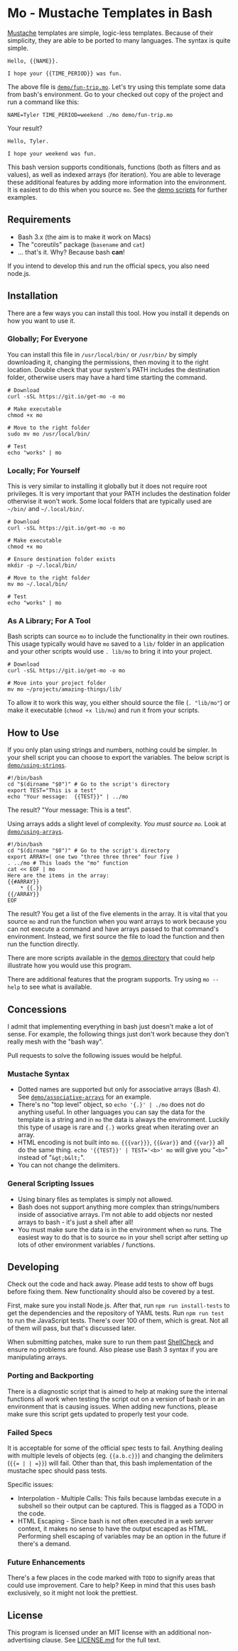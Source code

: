 Mo - Mustache Templates in Bash
===============================

[Mustache] templates are simple, logic-less templates.  Because of their simplicity, they are able to be ported to many languages.  The syntax is quite simple.

    Hello, {{NAME}}.

    I hope your {{TIME_PERIOD}} was fun.

The above file is [`demo/fun-trip.mo`](demo/fun-trip.mo).  Let's try using this template some data from bash's environment.  Go to your checked out copy of the project and run a command like this:

    NAME=Tyler TIME_PERIOD=weekend ./mo demo/fun-trip.mo

Your result?

    Hello, Tyler.

    I hope your weekend was fun.

This bash version supports conditionals, functions (both as filters and as values), as well as indexed arrays (for iteration).  You are able to leverage these additional features by adding more information into the environment.  It is easiest to do this when you source `mo`.  See the [demo scripts](demo/) for further examples.


Requirements
------------

* Bash 3.x (the aim is to make it work on Macs)
* The "coreutils" package (`basename` and `cat`)
* ... that's it.  Why?  Because bash **can**!

If you intend to develop this and run the official specs, you also need node.js.


Installation
------------

There are a few ways you can install this tool.  How you install it depends on how you want to use it.


### Globally; For Everyone

You can install this file in `/usr/local/bin/` or `/usr/bin/` by simply downloading it, changing the permissions, then moving it to the right location.  Double check that your system's PATH includes the destination folder, otherwise users may have a hard time starting the command.

    # Download
    curl -sSL https://git.io/get-mo -o mo

    # Make executable
    chmod +x mo

    # Move to the right folder
    sudo mv mo /usr/local/bin/

    # Test
    echo "works" | mo


### Locally; For Yourself

This is very similar to installing it globally but it does not require root privileges.  It is very important that your PATH includes the destination folder otherwise it won't work.  Some local folders that are typically used are `~/bin/` and `~/.local/bin/`.

    # Download
    curl -sSL https://git.io/get-mo -o mo

    # Make executable
    chmod +x mo

    # Ensure destination folder exists
    mkdir -p ~/.local/bin/

    # Move to the right folder
    mv mo ~/.local/bin/

    # Test
    echo "works" | mo


### As A Library; For A Tool

Bash scripts can source `mo` to include the functionality in their own routines.  This usage typically would have `mo` saved to a `lib/` folder in an application and your other scripts would use `. lib/mo` to bring it into your project.

    # Download
    curl -sSL https://git.io/get-mo -o mo

    # Move into your project folder
    mv mo ~/projects/amazing-things/lib/

To allow it to work this way, you either should source the file (`. "lib/mo"`) or make it executable (`chmod +x lib/mo`) and run it from your scripts.


How to Use
----------

If you only plan using strings and numbers, nothing could be simpler.  In your shell script you can choose to export the variables.  The below script is [`demo/using-strings`](demo/using-strings).

    #!/bin/bash
    cd "$(dirname "$0")" # Go to the script's directory
    export TEST="This is a test"
    echo "Your message:  {{TEST}}" | ../mo

The result?  "Your message:  This is a test".

Using arrays adds a slight level of complexity.  *You must source `mo`.*  Look at [`demo/using-arrays`](demo/using-arrays).

    #!/bin/bash
    cd "$(dirname "$0")" # Go to the script's directory
    export ARRAY=( one two "three three three" four five )
    . ../mo # This loads the "mo" function
    cat << EOF | mo
    Here are the items in the array:
    {{#ARRAY}}
        * {{.}}
    {{/ARRAY}}
    EOF

The result?  You get a list of the five elements in the array.  It is vital that you source `mo` and run the function when you want arrays to work because you can not execute a command and have arrays passed to that command's environment.  Instead, we first source the file to load the function and then run the function directly.

There are more scripts available in the [demos directory](demo/) that could help illustrate how you would use this program.

There are additional features that the program supports. Try using `mo --help` to see what is available.


Concessions
-----------

I admit that implementing everything in bash just doesn't make a lot of sense.  For example, the following things just don't work because they don't really mesh with the "bash way".

Pull requests to solve the following issues would be helpful.


### Mustache Syntax

* Dotted names are supported but only for associative arrays (Bash 4).  See [`demo/associative-arrays`](demo/associative-arrays) for an example.
* There's no "top level" object, so `echo '{.}' | ./mo` does not do anything useful.  In other languages you can say the data for the template is a string and in `mo` the data is always the environment.  Luckily this type of usage is rare and `{.}` works great when iterating over an array.
* HTML encoding is not built into `mo`.  `{{{var}}}`, `{{&var}}` and `{{var}}` all do the same thing.  `echo '{{TEST}}' | TEST='<b>' mo` will give you "`<b>`" instead of "`&gt;b&lt;`".
* You can not change the delimiters.


### General Scripting Issues

* Using binary files as templates is simply not allowed.
* Bash does not support anything more complex than strings/numbers inside of associative arrays.  I'm not able to add objects nor nested arrays to bash - it's just a shell after all!
* You must make sure the data is in the environment when `mo` runs.  The easiest way to do that is to source `mo` in your shell script after setting up lots of other environment variables / functions.


Developing
----------

Check out the code and hack away.  Please add tests to show off bugs before fixing them.  New functionality should also be covered by a test.

First, make sure you install Node.js. After that, run `npm run install-tests` to get the dependencies and the repository of YAML tests. Run `npm run test` to run the JavaScript tests. There's over 100 of them, which is great. Not all of them will pass, but that's discussed later.

When submitting patches, make sure to run them past [ShellCheck] and ensure no problems are found.  Also please use Bash 3 syntax if you are manipulating arrays.


### Porting and Backporting

There is a diagnostic script that is aimed to help at making sure the internal functions all work when testing the script out on a version of bash or in an environment that is causing issues.  When adding new functions, please make sure this script gets updated to properly test your code.


### Failed Specs

It is acceptable for some of the official spec tests to fail.  Anything dealing with multiple levels of objects (eg. `{{a.b.c}}`) and changing the delimiters (`{{= | | =}}`) will fail.  Other than that, this bash implementation of the mustache spec should pass tests.

Specific issues:
 * Interpolation - Multiple Calls:  This fails because lambdas execute in a subshell so their output can be captured.  This is flagged as a TODO in the code.
 * HTML Escaping - Since bash is not often executed in a web server context, it makes no sense to have the output escaped as HTML.  Performing shell escaping of variables may be an option in the future if there's a demand.


### Future Enhancements

There's a few places in the code marked with `TODO` to signify areas that could use improvement.  Care to help?  Keep in mind that this uses bash exclusively, so it might not look the prettiest.


License
-------

This program is licensed under an MIT license with an additional non-advertising clause.  See [LICENSE.md](LICENSE.md) for the full text.


[Mustache]: https://mustache.github.io/
[ShellCheck]: https://github.com/koalaman/shellcheck
